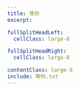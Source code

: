 ```yaml
---
title: 等你
excerpt:

fullSplitHeadLeft:
  cellClass: large-8

fullSplitHeadRight:
  cellClass: large-8

contentClass: large-5
include: 等你.txt
---
```

